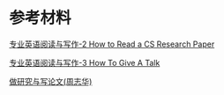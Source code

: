 # 参考材料

[专业英语阅读与写作-2 How to Read a CS Research Paper](./documents/专业英语阅读与写作-2How%20to%20Read%20a%20CS%20Research%20Paper.pdf)

[专业英语阅读与写作-3 How To Give A Talk](./documents/专业英语阅读与写作-3How%20To%20Give%20A%20Talk.pdf)

[做研究与写论文(周志华)](./documents/做研究与写论文(周志华).pdf)

